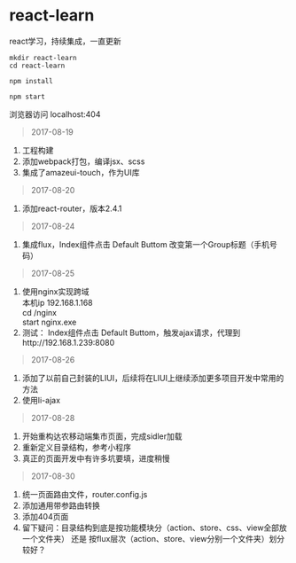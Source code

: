 # react-learn
react学习，持续集成，一直更新

```
mkdir react-learn
cd react-learn

npm install 

npm start
```
浏览器访问 localhost:404

> 2017-08-19
1. 工程构建
2. 添加webpack打包，编译jsx、scss
3. 集成了amazeui-touch，作为UI库

> 2017-08-20
1. 添加react-router，版本2.4.1

> 2017-08-24
1. 集成flux，Index组件点击 Default Buttom 改变第一个Group标题（手机号码）

> 2017-08-25
1. 使用nginx实现跨域 </br>
本机ip 192.168.1.168 </br>
cd  /nginx  </br>
start nginx.exe
2. 测试： Index组件点击 Default Buttom，触发ajax请求，代理到http://192.168.1.239:8080

> 2017-08-26
1. 添加了以前自己封装的LIUI，后续将在LIUI上继续添加更多项目开发中常用的方法
2. 使用li-ajax

> 2017-08-28
1. 开始重构达农移动端集市页面，完成sidler加载
2. 重新定义目录结构，参考小程序
3. 真正的页面开发中有许多坑要填，进度稍慢

> 2017-08-30
1. 统一页面路由文件，router.config.js
2. 添加通用带参路由转换
3. 添加404页面
4. 留下疑问：目录结构到底是按功能模块分（action、store、css、view全部放一个文件夹） 还是 按flux层次（action、store、view分别一个文件夹）划分较好？